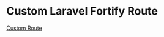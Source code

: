 # Custom Laravel Fortify Route

[Custom Route](https://github.com/Luca-Lin/custom-laravel-fortify-route/commit/7fd72a2686e01e7dae616ecd447f206ed55af7af)
